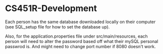 # CS451R-Development
Each person has the same database downloaded locally on their computer (see SQL_setup file for how to set the database up).

Also, for the application.properties file under src/main/resources, each person will need to alter the password based off what their mySQL personal passwrod is.
And might need to change port number if 8080 doesn't work.